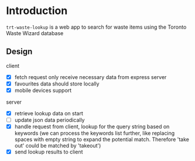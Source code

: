 # Introduction

`trt-waste-lookup` is a web app to search for waste items using the Toronto Waste Wizard database

## Design

client
  - [x] fetch request only receive necessary data from express server
  - [x] favourites data should store locally
  - [x] mobile devices support

server
  - [x] retrieve lookup data on start
  - [ ] update json data periodically
  - [x] handle request from client, lookup for the query string based on keywords (we can process the keywords list further, like replacing spaces with empty string to expand the potential match. Therefore 'take out' could be matched by 'takeout')
  - [x] send lookup results to client
